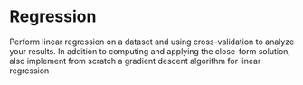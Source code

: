 # Regression
Perform linear regression on a dataset and using cross-validation to analyze your results. In addition to computing and applying the close-form solution, also implement from scratch a gradient descent algorithm for linear regression
